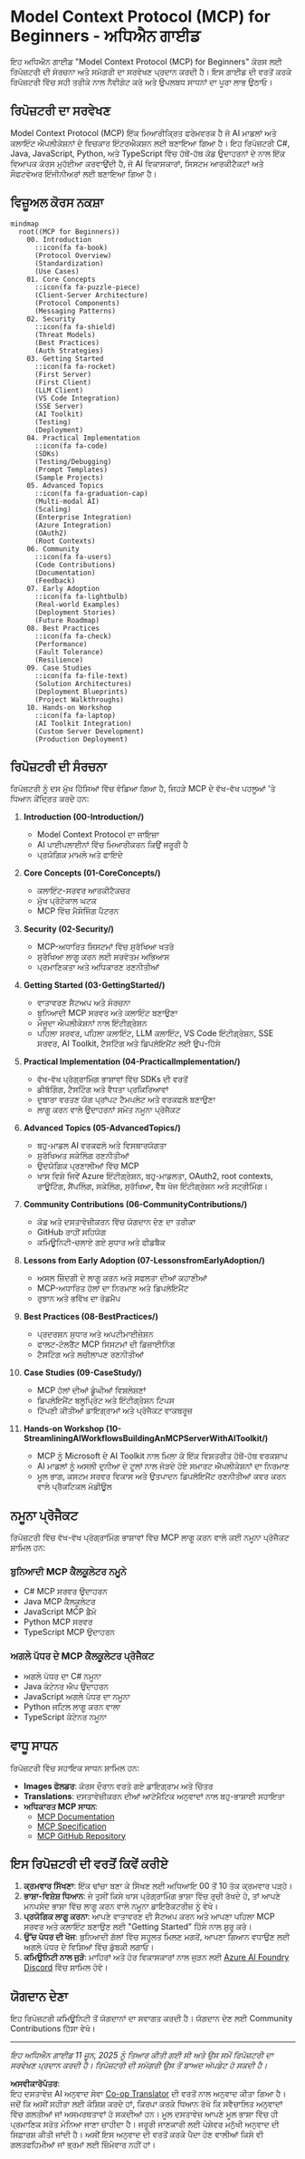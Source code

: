 <!--
CO_OP_TRANSLATOR_METADATA:
{
  "original_hash": "a607d4febc94caee9a12b77795f7fc9a",
  "translation_date": "2025-06-11T16:41:37+00:00",
  "source_file": "study_guide.md",
  "language_code": "pa"
}
-->
# Model Context Protocol (MCP) for Beginners - ਅਧਿਐਨ ਗਾਈਡ

ਇਹ ਅਧਿਐਨ ਗਾਈਡ "Model Context Protocol (MCP) for Beginners" ਕੋਰਸ ਲਈ ਰਿਪੋਜ਼ਟਰੀ ਦੀ ਸੰਰਚਨਾ ਅਤੇ ਸਮੱਗਰੀ ਦਾ ਸਰਵੇਖਣ ਪ੍ਰਦਾਨ ਕਰਦੀ ਹੈ। ਇਸ ਗਾਈਡ ਦੀ ਵਰਤੋਂ ਕਰਕੇ ਰਿਪੋਜ਼ਟਰੀ ਵਿੱਚ ਸਹੀ ਤਰੀਕੇ ਨਾਲ ਨੈਵੀਗੇਟ ਕਰੋ ਅਤੇ ਉਪਲਬਧ ਸਾਧਨਾਂ ਦਾ ਪੂਰਾ ਲਾਭ ਉਠਾਓ।

## ਰਿਪੋਜ਼ਟਰੀ ਦਾ ਸਰਵੇਖਣ

Model Context Protocol (MCP) ਇੱਕ ਮਿਆਰੀਕ੍ਰਿਤ ਫਰੇਮਵਰਕ ਹੈ ਜੋ AI ਮਾਡਲਾਂ ਅਤੇ ਕਲਾਇੰਟ ਐਪਲੀਕੇਸ਼ਨਾਂ ਦੇ ਵਿਚਕਾਰ ਇੰਟਰਐਕਸ਼ਨ ਲਈ ਬਣਾਇਆ ਗਿਆ ਹੈ। ਇਹ ਰਿਪੋਜ਼ਟਰੀ C#, Java, JavaScript, Python, ਅਤੇ TypeScript ਵਿੱਚ ਹੱਥੋਂ-ਹੱਥ ਕੋਡ ਉਦਾਹਰਨਾਂ ਦੇ ਨਾਲ ਇੱਕ ਵਿਆਪਕ ਕੋਰਸ ਮੁਹੱਈਆ ਕਰਵਾਉਂਦੀ ਹੈ, ਜੋ AI ਵਿਕਾਸਕਾਰਾਂ, ਸਿਸਟਮ ਆਰਕੀਟੈਕਟਾਂ ਅਤੇ ਸੌਫਟਵੇਅਰ ਇੰਜੀਨੀਅਰਾਂ ਲਈ ਬਣਾਇਆ ਗਿਆ ਹੈ।

## ਵਿਜ਼ੂਅਲ ਕੋਰਸ ਨਕਸ਼ਾ

```mermaid
mindmap
  root((MCP for Beginners))
    00. Introduction
      ::icon(fa fa-book)
      (Protocol Overview)
      (Standardization)
      (Use Cases)
    01. Core Concepts
      ::icon(fa fa-puzzle-piece)
      (Client-Server Architecture)
      (Protocol Components)
      (Messaging Patterns)
    02. Security
      ::icon(fa fa-shield)
      (Threat Models)
      (Best Practices)
      (Auth Strategies)
    03. Getting Started
      ::icon(fa fa-rocket)
      (First Server)
      (First Client)
      (LLM Client)
      (VS Code Integration)
      (SSE Server)
      (AI Toolkit)
      (Testing)
      (Deployment)
    04. Practical Implementation
      ::icon(fa fa-code)
      (SDKs)
      (Testing/Debugging)
      (Prompt Templates)
      (Sample Projects)
    05. Advanced Topics
      ::icon(fa fa-graduation-cap)
      (Multi-modal AI)
      (Scaling)
      (Enterprise Integration)
      (Azure Integration)
      (OAuth2)
      (Root Contexts)
    06. Community
      ::icon(fa fa-users)
      (Code Contributions)
      (Documentation)
      (Feedback)
    07. Early Adoption
      ::icon(fa fa-lightbulb)
      (Real-world Examples)
      (Deployment Stories)
      (Future Roadmap)
    08. Best Practices
      ::icon(fa fa-check)
      (Performance)
      (Fault Tolerance)
      (Resilience)
    09. Case Studies
      ::icon(fa fa-file-text)
      (Solution Architectures)
      (Deployment Blueprints)
      (Project Walkthroughs)
    10. Hands-on Workshop
      ::icon(fa fa-laptop)
      (AI Toolkit Integration)
      (Custom Server Development)
      (Production Deployment)
```

## ਰਿਪੋਜ਼ਟਰੀ ਦੀ ਸੰਰਚਨਾ

ਰਿਪੋਜ਼ਟਰੀ ਨੂੰ ਦਸ ਮੁੱਖ ਹਿੱਸਿਆਂ ਵਿੱਚ ਵੰਡਿਆ ਗਿਆ ਹੈ, ਜਿਹੜੇ MCP ਦੇ ਵੱਖ-ਵੱਖ ਪਹਲੂਆਂ 'ਤੇ ਧਿਆਨ ਕੇਂਦ੍ਰਿਤ ਕਰਦੇ ਹਨ:

1. **Introduction (00-Introduction/)**
   - Model Context Protocol ਦਾ ਜਾਇਜ਼ਾ
   - AI ਪਾਈਪਲਾਈਨਾਂ ਵਿੱਚ ਮਿਆਰੀਕਰਨ ਕਿਉਂ ਜਰੂਰੀ ਹੈ
   - ਪ੍ਰਯੋਗਿਕ ਮਾਮਲੇ ਅਤੇ ਫਾਇਦੇ

2. **Core Concepts (01-CoreConcepts/)**
   - ਕਲਾਇੰਟ-ਸਰਵਰ ਆਰਕੀਟੈਕਚਰ
   - ਮੁੱਖ ਪ੍ਰੋਟੋਕਾਲ ਘਟਕ
   - MCP ਵਿੱਚ ਮੈਸੇਜਿੰਗ ਪੈਟਰਨ

3. **Security (02-Security/)**
   - MCP-ਅਧਾਰਿਤ ਸਿਸਟਮਾਂ ਵਿੱਚ ਸੁਰੱਖਿਆ ਖਤਰੇ
   - ਸੁਰੱਖਿਆ ਲਾਗੂ ਕਰਨ ਲਈ ਸਰਵੋਤਮ ਅਭਿਆਸ
   - ਪ੍ਰਮਾਣਿਕਤਾ ਅਤੇ ਅਧਿਕਾਰਣ ਰਣਨੀਤੀਆਂ

4. **Getting Started (03-GettingStarted/)**
   - ਵਾਤਾਵਰਣ ਸੈਟਅਪ ਅਤੇ ਸੰਰਚਨਾ
   - ਬੁਨਿਆਦੀ MCP ਸਰਵਰ ਅਤੇ ਕਲਾਇੰਟ ਬਣਾਉਣਾ
   - ਮੌਜੂਦਾ ਐਪਲੀਕੇਸ਼ਨਾਂ ਨਾਲ ਇੰਟੀਗ੍ਰੇਸ਼ਨ
   - ਪਹਿਲਾ ਸਰਵਰ, ਪਹਿਲਾ ਕਲਾਇੰਟ, LLM ਕਲਾਇੰਟ, VS Code ਇੰਟੀਗ੍ਰੇਸ਼ਨ, SSE ਸਰਵਰ, AI Toolkit, ਟੈਸਟਿੰਗ ਅਤੇ ਡਿਪਲੋਇਮੈਂਟ ਲਈ ਉਪ-ਹਿੱਸੇ

5. **Practical Implementation (04-PracticalImplementation/)**
   - ਵੱਖ-ਵੱਖ ਪ੍ਰੋਗ੍ਰਾਮਿੰਗ ਭਾਸ਼ਾਵਾਂ ਵਿੱਚ SDKs ਦੀ ਵਰਤੋਂ
   - ਡੀਬੱਗਿੰਗ, ਟੈਸਟਿੰਗ ਅਤੇ ਵੈਧਤਾ ਪ੍ਰਕਿਰਿਆਵਾਂ
   - ਦੁਬਾਰਾ ਵਰਤਣ ਯੋਗ ਪ੍ਰਾਂਪਟ ਟੈਮਪਲੇਟ ਅਤੇ ਵਰਕਫਲੋ ਬਣਾਉਣਾ
   - ਲਾਗੂ ਕਰਨ ਵਾਲੇ ਉਦਾਹਰਨਾਂ ਸਮੇਤ ਨਮੂਨਾ ਪ੍ਰੋਜੈਕਟ

6. **Advanced Topics (05-AdvancedTopics/)**
   - ਬਹੁ-ਮਾਡਲ AI ਵਰਕਫਲੋ ਅਤੇ ਵਿਸਥਾਰਯੋਗਤਾ
   - ਸੁਰੱਖਿਅਤ ਸਕੇਲਿੰਗ ਰਣਨੀਤੀਆਂ
   - ਉਦਯੋਗਿਕ ਪ੍ਰਣਾਲੀਆਂ ਵਿੱਚ MCP
   - ਖਾਸ ਵਿਸ਼ੇ ਜਿਵੇਂ Azure ਇੰਟੀਗ੍ਰੇਸ਼ਨ, ਬਹੁ-ਮਾਡਲਤਾ, OAuth2, root contexts, ਰਾਊਟਿੰਗ, ਸੈਂਪਲਿੰਗ, ਸਕੇਲਿੰਗ, ਸੁਰੱਖਿਆ, ਵੈੱਬ ਖੋਜ ਇੰਟੀਗ੍ਰੇਸ਼ਨ ਅਤੇ ਸਟ੍ਰੀਮਿੰਗ।

7. **Community Contributions (06-CommunityContributions/)**
   - ਕੋਡ ਅਤੇ ਦਸਤਾਵੇਜ਼ੀਕਰਨ ਵਿੱਚ ਯੋਗਦਾਨ ਦੇਣ ਦਾ ਤਰੀਕਾ
   - GitHub ਰਾਹੀਂ ਸਹਿਯੋਗ
   - ਕਮਿਊਨਿਟੀ-ਚਲਾਏ ਗਏ ਸੁਧਾਰ ਅਤੇ ਫੀਡਬੈਕ

8. **Lessons from Early Adoption (07-LessonsfromEarlyAdoption/)**
   - ਅਸਲ ਜ਼ਿੰਦਗੀ ਦੇ ਲਾਗੂ ਕਰਨ ਅਤੇ ਸਫਲਤਾ ਦੀਆਂ ਕਹਾਣੀਆਂ
   - MCP-ਅਧਾਰਿਤ ਹੱਲਾਂ ਦਾ ਨਿਰਮਾਣ ਅਤੇ ਡਿਪਲੋਇਮੈਂਟ
   - ਰੁਝਾਨ ਅਤੇ ਭਵਿੱਖ ਦਾ ਰੋਡਮੈਪ

9. **Best Practices (08-BestPractices/)**
   - ਪ੍ਰਦਰਸ਼ਨ ਸੁਧਾਰ ਅਤੇ ਅਪਟੀਮਾਈਜ਼ੇਸ਼ਨ
   - ਫਾਲਟ-ਟੋਲਰੈਂਟ MCP ਸਿਸਟਮਾਂ ਦੀ ਡਿਜ਼ਾਈਨਿੰਗ
   - ਟੈਸਟਿੰਗ ਅਤੇ ਲਚੀਲਾਪਣ ਰਣਨੀਤੀਆਂ

10. **Case Studies (09-CaseStudy/)**
    - MCP ਹੱਲਾਂ ਦੀਆਂ ਡੂੰਘੀਆਂ ਵਿਸ਼ਲੇਸ਼ਣਾਂ
    - ਡਿਪਲੋਇਮੈਂਟ ਬਲੂਪ੍ਰਿੰਟ ਅਤੇ ਇੰਟੀਗ੍ਰੇਸ਼ਨ ਟਿਪਸ
    - ਟਿੱਪਣੀ ਕੀਤੀਆਂ ਡਾਇਗ੍ਰਾਮਾਂ ਅਤੇ ਪ੍ਰੋਜੈਕਟ ਵਾਕਥਰੂਜ਼

11. **Hands-on Workshop (10-StreamliningAIWorkflowsBuildingAnMCPServerWithAIToolkit/)**
    - MCP ਨੂੰ Microsoft ਦੇ AI Toolkit ਨਾਲ ਮਿਲਾ ਕੇ ਇੱਕ ਵਿਸ਼ਤਰੀਤ ਹੱਥੋਂ-ਹੱਥ ਵਰਕਸ਼ਾਪ
    - AI ਮਾਡਲਾਂ ਨੂੰ ਅਸਲੀ ਦੁਨੀਆ ਦੇ ਟੂਲਾਂ ਨਾਲ ਜੋੜਦੇ ਹੋਏ ਸਮਾਰਟ ਐਪਲੀਕੇਸ਼ਨਾਂ ਦਾ ਨਿਰਮਾਣ
    - ਮੂਲ ਭਾਗ, ਕਸਟਮ ਸਰਵਰ ਵਿਕਾਸ ਅਤੇ ਉਤਪਾਦਨ ਡਿਪਲੋਇਮੈਂਟ ਰਣਨੀਤੀਆਂ ਕਵਰ ਕਰਨ ਵਾਲੇ ਪ੍ਰੈਕਟਿਕਲ ਮੋਡੀਊਲ

## ਨਮੂਨਾ ਪ੍ਰੋਜੈਕਟ

ਰਿਪੋਜ਼ਟਰੀ ਵਿੱਚ ਵੱਖ-ਵੱਖ ਪ੍ਰੋਗ੍ਰਾਮਿੰਗ ਭਾਸ਼ਾਵਾਂ ਵਿੱਚ MCP ਲਾਗੂ ਕਰਨ ਵਾਲੇ ਕਈ ਨਮੂਨਾ ਪ੍ਰੋਜੈਕਟ ਸ਼ਾਮਿਲ ਹਨ:

### ਬੁਨਿਆਦੀ MCP ਕੈਲਕੂਲੇਟਰ ਨਮੂਨੇ
- C# MCP ਸਰਵਰ ਉਦਾਹਰਨ
- Java MCP ਕੈਲਕੂਲੇਟਰ
- JavaScript MCP ਡੈਮੋ
- Python MCP ਸਰਵਰ
- TypeScript MCP ਉਦਾਹਰਨ

### ਅਗਲੇ ਪੱਧਰ ਦੇ MCP ਕੈਲਕੂਲੇਟਰ ਪ੍ਰੋਜੈਕਟ
- ਅਗਲੇ ਪੱਧਰ ਦਾ C# ਨਮੂਨਾ
- Java ਕੰਟੇਨਰ ਐਪ ਉਦਾਹਰਨ
- JavaScript ਅਗਲੇ ਪੱਧਰ ਦਾ ਨਮੂਨਾ
- Python ਜਟਿਲ ਲਾਗੂ ਕਰਨ ਵਾਲਾ
- TypeScript ਕੰਟੇਨਰ ਨਮੂਨਾ

## ਵਾਧੂ ਸਾਧਨ

ਰਿਪੋਜ਼ਟਰੀ ਵਿੱਚ ਸਹਾਇਕ ਸਾਧਨ ਸ਼ਾਮਿਲ ਹਨ:

- **Images ਫੋਲਡਰ**: ਕੋਰਸ ਦੌਰਾਨ ਵਰਤੇ ਗਏ ਡਾਇਗ੍ਰਾਮ ਅਤੇ ਚਿੱਤਰ
- **Translations**: ਦਸਤਾਵੇਜ਼ੀਕਰਨ ਦੀਆਂ ਆਟੋਮੈਟਿਕ ਅਨੁਵਾਦਾਂ ਨਾਲ ਬਹੁ-ਭਾਸ਼ਾਈ ਸਹਾਇਤਾ
- **ਅਧਿਕਾਰਤ MCP ਸਾਧਨ**:
  - [MCP Documentation](https://modelcontextprotocol.io/)
  - [MCP Specification](https://spec.modelcontextprotocol.io/)
  - [MCP GitHub Repository](https://github.com/modelcontextprotocol)

## ਇਸ ਰਿਪੋਜ਼ਟਰੀ ਦੀ ਵਰਤੋਂ ਕਿਵੇਂ ਕਰੀਏ

1. **ਕ੍ਰਮਵਾਰ ਸਿੱਖਣਾ**: ਇੱਕ ਢਾਂਚਾ ਬਣਾ ਕੇ ਸਿੱਖਣ ਲਈ ਅਧਿਆਇ 00 ਤੋਂ 10 ਤੱਕ ਕ੍ਰਮਵਾਰ ਪੜ੍ਹੋ।
2. **ਭਾਸ਼ਾ-ਵਿਸ਼ੇਸ਼ ਧਿਆਨ**: ਜੇ ਤੁਸੀਂ ਕਿਸੇ ਖਾਸ ਪ੍ਰੋਗ੍ਰਾਮਿੰਗ ਭਾਸ਼ਾ ਵਿੱਚ ਰੁਚੀ ਰੱਖਦੇ ਹੋ, ਤਾਂ ਆਪਣੇ ਮਨਪਸੰਦ ਭਾਸ਼ਾ ਵਿੱਚ ਲਾਗੂ ਕਰਨ ਵਾਲੇ ਨਮੂਨਾ ਡਾਇਰੈਕਟਰੀਜ਼ ਨੂੰ ਵੇਖੋ।
3. **ਪ੍ਰਯੋਗਿਕ ਲਾਗੂ ਕਰਨਾ**: ਆਪਣੇ ਵਾਤਾਵਰਣ ਦੀ ਸੈਟਅਪ ਕਰਨ ਅਤੇ ਆਪਣਾ ਪਹਿਲਾ MCP ਸਰਵਰ ਅਤੇ ਕਲਾਇੰਟ ਬਣਾਉਣ ਲਈ "Getting Started" ਹਿੱਸੇ ਨਾਲ ਸ਼ੁਰੂ ਕਰੋ।
4. **ਉੱਚ ਪੱਧਰ ਦੀ ਖੋਜ**: ਬੁਨਿਆਦੀ ਗੱਲਾਂ ਵਿੱਚ ਸਹੂਲਤ ਮਿਲਣ ਮਗਰੋਂ, ਆਪਣਾ ਗਿਆਨ ਵਧਾਉਣ ਲਈ ਅਗਲੇ ਪੱਧਰ ਦੇ ਵਿਸ਼ਿਆਂ ਵਿੱਚ ਡੁੱਬਕੀ ਲਗਾਓ।
5. **ਕਮਿਊਨਿਟੀ ਨਾਲ ਜੁੜੋ**: ਮਾਹਿਰਾਂ ਅਤੇ ਹੋਰ ਵਿਕਾਸਕਾਰਾਂ ਨਾਲ ਜੁੜਨ ਲਈ [Azure AI Foundry Discord](https://discord.com/invite/ByRwuEEgH4) ਵਿੱਚ ਸ਼ਾਮਿਲ ਹੋਵੋ।

## ਯੋਗਦਾਨ ਦੇਣਾ

ਇਹ ਰਿਪੋਜ਼ਟਰੀ ਕਮਿਊਨਿਟੀ ਤੋਂ ਯੋਗਦਾਨਾਂ ਦਾ ਸਵਾਗਤ ਕਰਦੀ ਹੈ। ਯੋਗਦਾਨ ਦੇਣ ਲਈ Community Contributions ਹਿੱਸਾ ਵੇਖੋ।

---

*ਇਹ ਅਧਿਐਨ ਗਾਈਡ 11 ਜੂਨ, 2025 ਨੂੰ ਤਿਆਰ ਕੀਤੀ ਗਈ ਸੀ ਅਤੇ ਉਸ ਸਮੇਂ ਰਿਪੋਜ਼ਟਰੀ ਦਾ ਸਰਵੇਖਣ ਪ੍ਰਦਾਨ ਕਰਦੀ ਹੈ। ਰਿਪੋਜ਼ਟਰੀ ਦੀ ਸਮੱਗਰੀ ਉਸ ਤੋਂ ਬਾਅਦ ਅੱਪਡੇਟ ਹੋ ਸਕਦੀ ਹੈ।*

**ਅਸਵੀਕਾਰੋਪੱਤਰ**:  
ਇਹ ਦਸਤਾਵੇਜ਼ AI ਅਨੁਵਾਦ ਸੇਵਾ [Co-op Translator](https://github.com/Azure/co-op-translator) ਦੀ ਵਰਤੋਂ ਨਾਲ ਅਨੁਵਾਦ ਕੀਤਾ ਗਿਆ ਹੈ। ਜਦੋਂ ਕਿ ਅਸੀਂ ਸਹੀਤਾ ਲਈ ਕੋਸ਼ਿਸ਼ ਕਰਦੇ ਹਾਂ, ਕਿਰਪਾ ਕਰਕੇ ਧਿਆਨ ਰੱਖੋ ਕਿ ਸਵੈਚਾਲਿਤ ਅਨੁਵਾਦਾਂ ਵਿੱਚ ਗਲਤੀਆਂ ਜਾਂ ਅਸਮਰਥਤਾਵਾਂ ਹੋ ਸਕਦੀਆਂ ਹਨ। ਮੂਲ ਦਸਤਾਵੇਜ਼ ਆਪਣੇ ਮੂਲ ਭਾਸ਼ਾ ਵਿੱਚ ਹੀ ਪ੍ਰਮਾਣਿਕ ਸਰੋਤ ਮੰਨਿਆ ਜਾਣਾ ਚਾਹੀਦਾ ਹੈ। ਜਰੂਰੀ ਜਾਣਕਾਰੀ ਲਈ ਪੇਸ਼ੇਵਰ ਮਨੁੱਖੀ ਅਨੁਵਾਦ ਦੀ ਸਿਫ਼ਾਰਸ਼ ਕੀਤੀ ਜਾਂਦੀ ਹੈ। ਅਸੀਂ ਇਸ ਅਨੁਵਾਦ ਦੀ ਵਰਤੋਂ ਕਰਕੇ ਪੈਦਾ ਹੋਣ ਵਾਲੀਆਂ ਕਿਸੇ ਵੀ ਗਲਤਫਹਿਮੀਆਂ ਜਾਂ ਭ੍ਰਮਾਂ ਲਈ ਜ਼ਿੰਮੇਵਾਰ ਨਹੀਂ ਹਾਂ।
